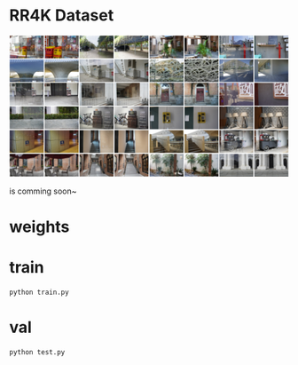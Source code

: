 # RR4K Dataset
![RR4k Samples](./imgs/rr4k_samples.png)

is comming soon~

# weights

# train
    python train.py
# val
    python test.py
